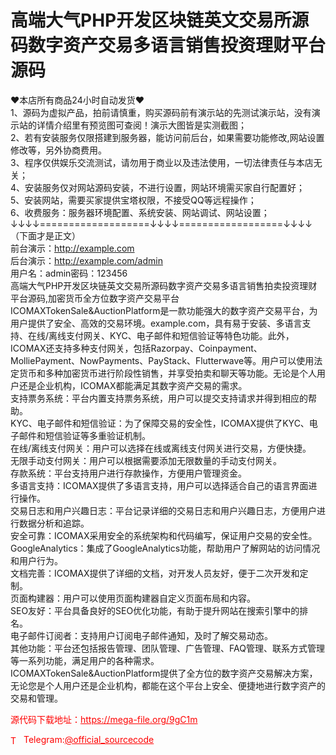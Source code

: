 # 高端大气PHP开发区块链英文交易所源码数字资产交易多语言销售投资理财平台源码

♥本店所有商品24小时自动发货♥<br>1、源码为虚拟产品，拍前请慎重，购买源码前有演示站的先测试演示站，没有演示站的详情介绍里有预览图可查阅！演示大图皆是实测截图；<br>2、若有安装服务仅限搭建到服务器，能访问前后台，如果需要功能修改,网站设置修改等，另外协商费用。<br>3、程序仅供娱乐交流测试，请勿用于商业以及违法使用，一切法律责任与本店无关；<br>4、安装服务仅对网站源码安装，不进行设置，网站环境需买家自行配置好；<br>5、安装网站，需要买家提供宝塔权限，不接受QQ等远程操作；<br>6、收费服务：服务器环境配置、系统安装、网站调试、网站设置；<br>↓↓↓↓===================↓↓↓↓==================↓↓↓↓<br>（下面才是正文）<br>前台演示：http://example.com<br>后台演示：http://example.com/admin<br>用户名：admin密码：123456<br>高端大气PHP开发区块链英文交易所源码数字资产交易多语言销售拍卖投资理财平台源码,加密货币全方位数字资产交易平台<br>ICOMAXTokenSale&amp;AuctionPlatform是一款功能强大的数字资产交易平台，为用户提供了安全、高效的交易环境。example.com，具有易于安装、多语言支持、在线/离线支付网关、KYC、电子邮件和短信验证等特色功能。此外，ICOMAX还支持多种支付网关，包括Razorpay、Coinpayment、MolliePayment、NowPayments、PayStack、Flutterwave等。用户可以使用法定货币和多种加密货币进行阶段性销售，并享受拍卖和聊天等功能。无论是个人用户还是企业机构，ICOMAX都能满足其数字资产交易的需求。<br>支持票务系统：平台内置支持票务系统，用户可以提交支持请求并得到相应的帮助。<br>KYC、电子邮件和短信验证：为了保障交易的安全性，ICOMAX提供了KYC、电子邮件和短信验证等多重验证机制。<br>在线/离线支付网关：用户可以选择在线或离线支付网关进行交易，方便快捷。<br>无限手动支付网关：用户可以根据需要添加无限数量的手动支付网关。<br>存款系统：平台支持用户进行存款操作，方便用户管理资金。<br>多语言支持：ICOMAX提供了多语言支持，用户可以选择适合自己的语言界面进行操作。<br>交易日志和用户兴趣日志：平台记录详细的交易日志和用户兴趣日志，方便用户进行数据分析和追踪。<br>安全可靠：ICOMAX采用安全的系统架构和代码编写，保证用户交易的安全性。<br>GoogleAnalytics：集成了GoogleAnalytics功能，帮助用户了解网站的访问情况和用户行为。<br>文档完善：ICOMAX提供了详细的文档，对开发人员友好，便于二次开发和定制。<br>页面构建器：用户可以使用页面构建器自定义页面布局和内容。<br>SEO友好：平台具备良好的SEO优化功能，有助于提升网站在搜索引擎中的排名。<br>电子邮件订阅者：支持用户订阅电子邮件通知，及时了解交易动态。<br>其他功能：平台还包括报告管理、团队管理、广告管理、FAQ管理、联系方式管理等一系列功能，满足用户的各种需求。<br>ICOMAXTokenSale&amp;AuctionPlatform提供了全方位的数字资产交易解决方案，无论您是个人用户还是企业机构，都能在这个平台上安全、便捷地进行数字资产的交易和管理。<br>


<p style="color: red;">源代码下载地址：<a href="https://mega-file.org/9gC1m" style="color: red;">https://mega-file.org/9gC1m</a></p><p style="color: red;"><img src="https://cdn-icons-png.flaticon.com/512/2111/2111646.png" alt="Telegram Icon" style="width: 16px; vertical-align: middle; margin-right: 5px;">Telegram:<a href="https://t.me/official_sourcecode" style="color: red;">@official_sourcecode</a></p>